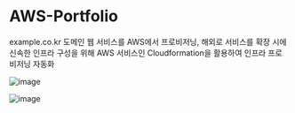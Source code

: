 # AWS-Portfolio


example.co.kr 도메인 웹 서비스를 AWS에서 프로비저닝, 해외로 서비스를 확장 시에 신속한 인프라 구성을 위해 AWS 서비스인 Cloudformation을 활용하여 인프라 프로비저닝 자동화

![image](https://user-images.githubusercontent.com/46724661/166652105-4e97e416-0524-40b7-aa7e-2cd84ce7a453.png)

![image](https://user-images.githubusercontent.com/46724661/166651969-b69e9c46-d078-4fce-8893-a107fe063396.png)

